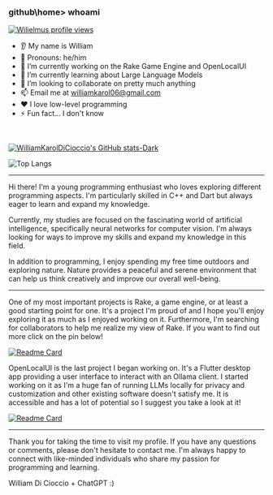 ### github\home> whoami

[![Wilielmus profile views](https://u8views.com/api/v1/github/profiles/88447902/views/day-week-month-total-count.svg)](https://u8views.com/github/WilliamKarolDiCioccio)

* 👂 My name is William
* 👩 Pronouns: he/him
* 🔭 I’m currently working on the Rake Game Engine and OpenLocalUI
* 🌱 I’m currently learning about Large Language Models
* 🤝 I’m looking to collaborate on pretty much anything
* 📫 Email me at [williamkarol06@gmail.com](mailto:williamkarol06@gmail.com)
* ❤️ I love low-level programming
* ⚡ Fun fact... I don't know

<br>

[![WilliamKarolDiCioccio's GitHub stats-Dark](https://github-readme-stats.vercel.app/api?username=WilliamKarolDiCioccio&show_icons=true&theme=dark)](https://github.com/WilliamKarolDiCioccio)

![Top Langs](https://github-readme-stats.vercel.app/api/top-langs/?username=WilliamKarolDiCioccio&layout=compact&theme=dark)

---

Hi there! I'm a young programming enthusiast who loves exploring different programming aspects. I'm particularly skilled in C++ and Dart but always eager to learn and expand my knowledge.

Currently, my studies are focused on the fascinating world of artificial intelligence, specifically neural networks for computer vision. I'm always looking for ways to improve my skills and expand my knowledge in this field.

In addition to programming, I enjoy spending my free time outdoors and exploring nature. Nature provides a peaceful and serene environment that can help us think creatively and improve our overall well-being.

---

One of my most important projects is Rake, a game engine, or at least a good starting point for one. It's a project I'm proud of and I hope you'll enjoy exploring it as much as I enjoyed working on it. Furthermore, I'm searching for collaborators to help me realize my view of Rake. If you want to find out more click on the pin below!


[![Readme Card](https://github-readme-stats.vercel.app/api/pin/?username=WilliamKarolDiCioccio&repo=Rake&theme=dark)](https://github.com/WilliamKarolDiCioccio/Rake)

OpenLocalUI is the last project I began working on. It's a Flutter desktop app providing a user interface to interact with an Ollama client. I started working on it as I'm a huge fan of running LLMs locally for privacy and customization and other existing software doesn't satisfy me. It is accessible and has a lot of potential so I suggest you take a look at it!

[![Readme Card](https://github-readme-stats.vercel.app/api/pin/?username=WilliamKarolDiCioccio&repo=open_local_ui&theme=dark)](https://github.com/WilliamKarolDiCioccio/open_local_ui)

---


Thank you for taking the time to visit my profile. If you have any questions or comments, please don't hesitate to contact me. I'm always happy to connect with like-minded individuals who share my passion for programming and learning.

William Di Cioccio + ChatGPT :)
